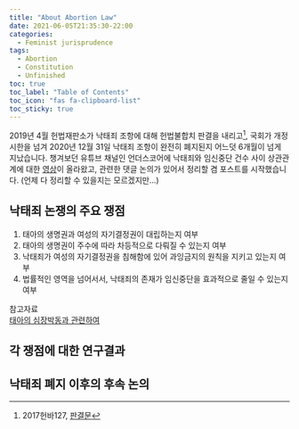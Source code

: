 ```yaml
---
title: "About Abortion Law"
date: 2021-06-05T21:35:30-22:00
categories:
  - Feminist jurisprudence
tags:
  - Abortion
  - Constitution
  - Unfinished
toc: true
toc_label: "Table of Contents"
toc_icon: "fas fa-clipboard-list"
toc_sticky: true
---
```


2019년 4월 헌법재판소가 낙태죄 조항에 대해 헌법불합치 판결을 내리고[^1],
국회가 개정시한을 넘겨 2020년 12월 31일 낙태죄 조항이 완전히 폐지된지 어느덧 6개월이 넘게 지났습니다.
챙겨보던 유튜브 채널인 언더스코어에 낙태죄와 임신중단 건수 사이 상관관계에 대한 [영상](https://www.youtube.com/watch?v=D9qz8yc6wIg)이 올라왔고, 관련한 댓글 논의가 있어서 정리할 겸 포스트를 시작했습니다.
(언제 다 정리할 수 있을지는 모르겠지만...)

[^1]: 2017헌바127, [판결문](https://www.law.go.kr/LSW/detcInfoP.do?mode=1&detcSeq=150780)

## 낙태죄 논쟁의 주요 쟁점

1. 태아의 생명권과 여성의 자기결정권이 대립하는지 여부
2. 태아의 생명권이 주수에 따라 차등적으로 다뤄질 수 있는지 여부
3. 낙태죄가 여성의 자기결정권을 침해함에 있어 과잉금지의 원칙을 지키고 있는지 여부
4. 법률적인 영역을 넘어서서, 낙태죄의 존재가 임신중단을 효과적으로 줄일 수 있는지 여부

참고자료  
[태아의 심장박동과 관련하여]("https://www.factcheck.org/2019/07/when-are-heartbeats-audible-during-pregnancy/?fbclid=IwAR0dKSy-LOfvMn73IvjS9HS1B2PnG_ACwwu0CDyYJb-lBR2UKnJbN7kOHfA")

## 각 쟁점에 대한 연구결과


## 낙태죄 폐지 이후의 후속 논의
